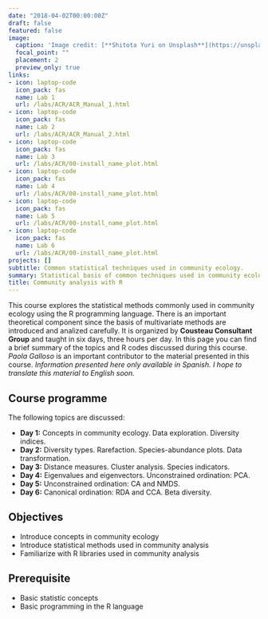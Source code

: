 ```yaml
---
date: "2018-04-02T00:00:00Z"
draft: false
featured: false
image:
  caption: 'Image credit: [**Shitota Yuri on Unsplash**](https://unsplash.com/photos/p0hDztR46cw)'
  focal_point: ""
  placement: 2
  preview_only: true
links:
- icon: laptop-code
  icon_pack: fas
  name: Lab 1
  url: /labs/ACR/ACR_Manual_1.html
- icon: laptop-code
  icon_pack: fas
  name: Lab 2
  url: /labs/ACR/ACR_Manual_2.html
- icon: laptop-code
  icon_pack: fas
  name: Lab 3
  url: /labs/ACR/00-install_name_plot.html
- icon: laptop-code
  icon_pack: fas
  name: Lab 4
  url: /labs/ACR/00-install_name_plot.html
- icon: laptop-code
  icon_pack: fas
  name: Lab 5
  url: /labs/ACR/00-install_name_plot.html
- icon: laptop-code
  icon_pack: fas
  name: Lab 6
  url: /labs/ACR/00-install_name_plot.html
projects: []
subtitle: Common statistical techniques used in community ecology.
summary: Statistical basis of common techniques used in community ecology.
title: Community analysis with R
---
```


This course explores the statistical methods commonly used in community ecology using the R programming language. There is an important theoretical component since the basis of multivariate methods are introduced and analized carefully. It is organized by **Cousteau Consultant Group** and taught in six days, three hours per day. In this page you can find a brief summary of the topics and R codes discussed during this course. *Paola Galloso* is an important contributor to the material presented in this course. *Information presented here only available in Spanish. I hope to translate this material to English soon.*

## Course programme

The following topics are discussed:

- **Day 1:** Concepts in community ecology. Data exploration. Diversity indices.
- **Day 2:** Diversity types. Rarefaction. Species-abundance plots. Data transformation.
- **Day 3:** Distance measures. Cluster analysis. Species indicators.
- **Day 4:** Eigenvalues and eigenvectors. Unconstrained ordination: PCA.
- **Day 5:** Unconstrained ordination: CA and NMDS.
- **Day 6:** Canonical ordination: RDA and CCA. Beta diversity.

## Objectives

- Introduce concepts in community ecology
- Introduce statistical methods used in community analysis
- Familiarize with R libraries used in community analysis

## Prerequisite

* Basic statistic concepts
* Basic programming in the R language
